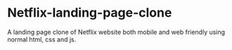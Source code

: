# Netflix-landing-page-clone
A landing page clone of Netflix website both mobile and web friendly using normal html, css and js.
